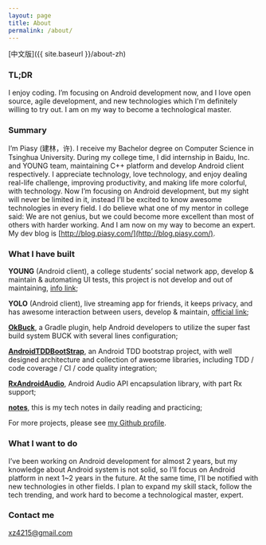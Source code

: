```yaml
---
layout: page
title: About
permalink: /about/
---
```

[中文版]({{ site.baseurl }}/about-zh)

### TL;DR
I enjoy coding. I’m focusing on Android development now, and I love open source, agile development, and new technologies which I'm definitely willing to try out. I am on my way to become a technological master.

### Summary

I’m Piasy (建林，许). I receive my Bachelor degree on Computer Science in Tsinghua University. During my college time, I did internship in Baidu, Inc. and YOUNG team, maintaining C++ platform and develop Android client respectively. I appreciate technology, love technology, and enjoy dealing real-life challenge, improving productivity, and making life more colorful, with technology. Now I’m focusing on Android development, but my sight will never be limited in it, instead I’ll be excited to know awesome technologies in every field. I do believe what one of my mentor in college said: We are not genius, but we could become more excellent than most of others with harder working. And I am now on my way to become an expert. My dev blog is [http://blog.piasy.com/](http://blog.piasy.com/).

### What I have built

**YOUNG** (Android client), a college students’ social network app, develop & maintain & automating UI tests, this project is not develop and out of maintaining, [info link](http://www.wandoujia.com/apps/com.xueba.client.app);

**YOLO** (Android client), live streaming app for friends, it keeps privacy, and has awesome interaction between users, develop & maintain, [official link](https://www.yoloyolo.tv/);

**[OkBuck](https://github.com/Piasy/OkBuck)**, a Gradle plugin, help Android developers to utilize the super fast build system BUCK with several lines configuration;

**[AndroidTDDBootStrap](https://github.com/Piasy/AndroidTDDBootStrap)**, an Android TDD bootstrap project, with well designed architecture and collection of awesome libraries, including TDD / code coverage / CI / code quality integration;

**[RxAndroidAudio](https://github.com/Piasy/RxAndroidAudio)**, Android Audio API encapsulation library, with part Rx support;

**[notes](https://github.com/Piasy/notes)**, this is my tech notes in daily reading and practicing;

For more projects, please see [my Github profile](https://github.com/Piasy).

### What I want to do

I’ve been working on Android development for almost 2 years, but my knowledge about Android system is not solid, so I’ll focus on Android platform in next 1~2 years in the future. At the same time, I’ll be notified with new technologies in other fields. I plan to expand my skill stack, follow the tech trending, and work hard to become a technological master, expert.

### Contact me

[xz4215@gmail.com](mailto:xz4215@gmail.com)
